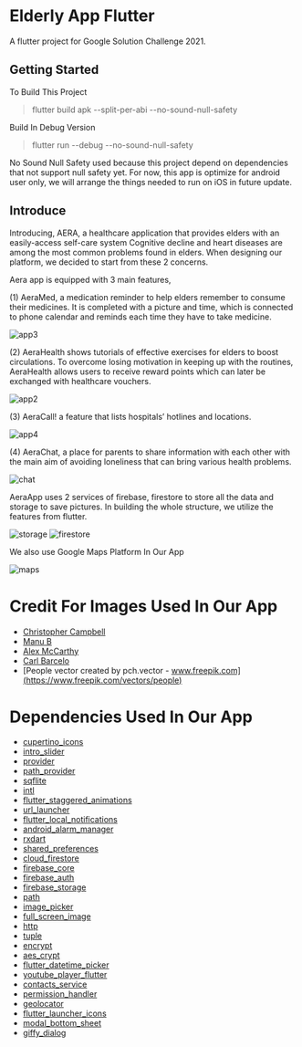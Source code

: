 # Elderly App Flutter

A flutter project for Google Solution Challenge 2021.

## Getting Started

To Build This Project
> flutter build apk --split-per-abi --no-sound-null-safety

Build In Debug Version
> flutter run --debug --no-sound-null-safety

No Sound Null Safety used because this project depend on dependencies that not support null safety yet.
For now, this app is optimize for android user only, we will arrange the things needed to run on iOS in future update.

## Introduce
Introducing, AERA, a healthcare application that provides elders with an easily-access self-care system
Cognitive decline and heart diseases are among the most common problems found in elders. When designing our platform, we decided to start from these 2 concerns.

Aera app is equipped with 3 main features,

(1) AeraMed, a medication reminder to help elders remember to consume their medicines. It is completed with a picture and time, which is connected to phone calendar and reminds each time they have to take medicine. 

![app3](https://user-images.githubusercontent.com/64909665/113159043-7f00a400-9266-11eb-824b-dd231d4a8e7f.png)


(2) AeraHealth shows tutorials of effective exercises for elders to boost circulations. To overcome losing motivation in keeping up with the routines, AeraHealth allows users to receive reward points which can later be exchanged with healthcare vouchers. 

![app2](https://user-images.githubusercontent.com/64909665/113159196-9c357280-9266-11eb-9a98-c8730cc9b4e4.png)

(3) AeraCall! a feature that lists hospitals’ hotlines and locations.

![app4](https://user-images.githubusercontent.com/64909665/113159227-a3f51700-9266-11eb-8f05-ee1a4fc2aca7.png)

(4) AeraChat, a place for parents to share information with each other with the main aim of avoiding loneliness that can bring various health problems.

![chat](https://user-images.githubusercontent.com/64909665/124044433-99017c80-da37-11eb-813b-14fd18644aff.png)

AeraApp uses 2 services of firebase, firestore to store all the data and storage to save pictures. In building the whole structure, we utilize the features from flutter.

![storage](https://user-images.githubusercontent.com/64909665/113160956-26320b00-9268-11eb-8d2a-93cad525f5ff.png)
![firestore](https://user-images.githubusercontent.com/64909665/113161234-62656b80-9268-11eb-88fa-7fc28c685ba8.png)


We also use Google Maps Platform In Our App

![maps](https://user-images.githubusercontent.com/64909665/113161611-bff9b800-9268-11eb-9189-23b5013357a7.png)



# Credit For Images Used In Our App

- [Christopher Campbell](https://unsplash.com/photos/kFCdfLbu6zA)
- [Manu B](https://unsplash.com/photos/6RI9-xSaELE)
- [Alex McCarthy](https://unsplash.com/photos/a6FHROHuQ9o)
- [Carl Barcelo](https://unsplash.com/photos/nqUHQkuVj3c)
- [People vector created by pch.vector - www.freepik.com](https://www.freepik.com/vectors/people)

# Dependencies Used In Our App
- [cupertino_icons](https://pub.dev/packages/cupertino_icons)
- [intro_slider](https://pub.dev/packages/intro_slider)
- [provider](https://pub.dev/packages/provider)
- [path_provider](https://pub.dev/packages/path_provider)
- [sqflite](https://pub.dev/packages/sqflite)
- [intl](https://pub.dev/packages/intl)
- [flutter_staggered_animations](https://pub.dev/packages/flutter_staggered_animations)
- [url_launcher](https://pub.dev/packages/url_launcher)
- [flutter_local_notifications](https://pub.dev/packages/flutter_local_notifications)
- [android_alarm_manager](https://pub.dev/packages/android_alarm_manager)
- [rxdart](https://pub.dev/packages/rxdart)
- [shared_preferences](https://pub.dev/packages/shared_preferences)
- [cloud_firestore](https://pub.dev/packages/cloud_firestore)
- [firebase_core](https://pub.dev/packages/firebase_core)
- [firebase_auth](https://pub.dev/packages/firebase_auth)
- [firebase_storage](https://pub.dev/packages/firebase_storage)
- [path](https://pub.dev/packages/path)
- [image_picker](https://pub.dev/packages/image_picker)
- [full_screen_image](https://pub.dev/packages/full_screen_image)
- [http](https://pub.dev/packages/http)
- [tuple](https://pub.dev/packages/tuple)
- [encrypt](https://pub.dev/packages/encrypt)
- [aes_crypt](https://pub.dev/packages/aes_crypt)
- [flutter_datetime_picker](https://pub.dev/packages/flutter_datetime_picker)
- [youtube_player_flutter](https://pub.dev/packages/youtube_player_flutter)
- [contacts_service](https://pub.dev/packages/contacts_service)
- [permission_handler](https://pub.dev/packages/permission_handler)
- [geolocator](https://pub.dev/packages/geolocator)
- [flutter_launcher_icons](https://pub.dev/packages/flutter_launcher_icons)
- [modal_bottom_sheet](https://pub.dev/packages/modal_bottom_sheet)
- [giffy_dialog](https://pub.dev/packages/giffy_dialog)


